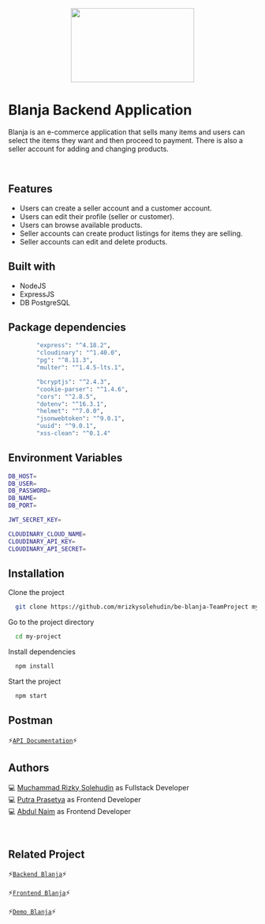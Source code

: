 <div align="center">
 <img height="150" width="250" src="https://github.com/mrizkysolehudin/fe-blanja-TeamProject/blob/master/src/assets/icons/shoppingBag.svg"  />
</div>

# Blanja Backend Application

Blanja is an e-commerce application that sells many items and users can select the items they want and then proceed to payment. There is also a seller account for adding and changing products.

<br />

## Features

- Users can create a seller account and a customer account.
- Users can edit their profile (seller or customer).
- Users can browse available products.
- Seller accounts can create product listings for items they are selling.
- Seller accounts can edit and delete products.

## Built with

- NodeJS
- ExpressJS
- DB PostgreSQL

## Package dependencies

```bash
		"express": "^4.18.2",
		"cloudinary": "^1.40.0",
		"pg": "^8.11.3",
		"multer": "^1.4.5-lts.1",

		"bcryptjs": "^2.4.3",
		"cookie-parser": "^1.4.6",
		"cors": "^2.8.5",
		"dotenv": "^16.3.1",
		"helmet": "^7.0.0",
		"jsonwebtoken": "^9.0.1",
		"uuid": "^9.0.1",
		"xss-clean": "^0.1.4"
```

## Environment Variables

```bash
DB_HOST=
DB_USER=
DB_PASSWORD=
DB_NAME=
DB_PORT=

JWT_SECRET_KEY=

CLOUDINARY_CLOUD_NAME=
CLOUDINARY_API_KEY=
CLOUDINARY_API_SECRET=
```

## Installation

Clone the project

```bash
  git clone https://github.com/mrizkysolehudin/be-blanja-TeamProject my-project
```

Go to the project directory

```bash
  cd my-project
```

Install dependencies

```bash
  npm install
```

Start the project

```bash
  npm start
```

## Postman

⚡[`API Documentation`](https://documenter.getpostman.com/view/23681909/2s9YXh4288)⚡

## Authors

💻 [Muchammad Rizky Solehudin](https://github.com/mrizkysolehudin) as Fullstack Developer <br />
💻 [Putra Prasetya](https://github.com/putrapr) as Frontend Developer <br />
💻 [Abdul Naim](https://github.com/abdulnaim6) as Frontend Developer

<br />

## Related Project

⚡[`Backend Blanja`](https://github.com/mrizkysolehudin/be-blanja-TeamProject)⚡

⚡[`Frontend Blanja`](https://github.com/mrizkysolehudin/fe-blanja-TeamProject)⚡

⚡[`Demo Blanja`](https://master--blanja-web-team.netlify.app/)⚡
